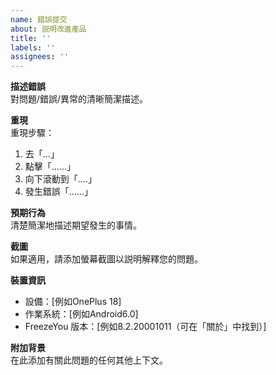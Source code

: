 ```yaml
---
name: 錯誤提交
about: 説明改進產品
title: ''
labels: ''
assignees: ''
---
```


**描述錯誤**  
對問題/錯誤/異常的清晰簡潔描述。

**重現**  
重現步驟：

1. 去「...」 
2. 點擊「......」 
3. 向下滾動到「....」 
4. 發生錯誤「......」

**預期行為**  
清楚簡潔地描述期望發生的事情。

**截圖**  
如果適用，請添加螢幕截圖以説明解釋您的問題。

**裝置資訊**

- 設備：[例如OnePlus 18]
- 作業系統：[例如Android6.0]
- FreezeYou 版本：[例如8.2.20001011（可在「關於」中找到）]

**附加背景**  
在此添加有關此問題的任何其他上下文。